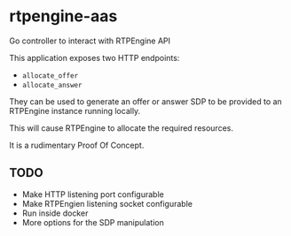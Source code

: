 # rtpengine-aas
Go controller to interact with RTPEngine API

This application exposes two HTTP endpoints:
- `allocate_offer`
- `allocate_answer`

They can be used to generate an offer or answer SDP to be provided to an RTPEngine instance running locally.

This will cause RTPEngine to allocate the required resources.

It is a rudimentary Proof Of Concept.

## TODO

- Make HTTP listening port configurable
- Make RTPEngien listening socket configurable
- Run inside docker
- More options for the SDP manipulation
